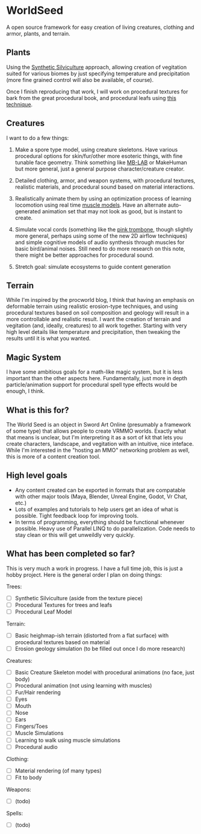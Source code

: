 # WorldSeed
A open source framework for easy creation of living creatures, clothing and armor, plants, and terrain.

Plants
----------------

Using the [Synthetic Silviculture](https://storage.googleapis.com/pirk.io/projects/synthetic_silviculture/index.html) approach, allowing creation of vegitation suited for various biomes by just specifying temperature and precipitation (more fine grained control will also be available, of course).

Once I finish reproducing that work, I will work on procedural textures for bark from the great procedural book, and procedural leafs using [this technique](https://www.comp.nus.edu.sg/~leowwk/thesis/saurabhgarg-thesis.pdf).

Creatures
----------------

I want to do a few things:

1. Make a spore type model, using creature skeletons. Have various procedural options for skin/fur/other more esoteric things, with fine tunable face geometry. Think something like [MB-LAB](https://mb-lab-community.github.io/MB-Lab.github.io/) or MakeHuman but more general, just a general purpose character/creature creator.

2. Detailed clothing, armor, and weapon systems, with procedural textures, realistic materials, and procedural sound based on material interactions.

3. Realistically animate them by using an optimization process of learning locomotion using real time [muscle models](https://www.youtube.com/watch?v=higGxGmwDbs). Have an alternate auto-generated animation set that may not look as good, but is instant to create.

4. Simulate vocal cords (something like the [pink trombone](https://dood.al/pinktrombone/), though slightly more general, perhaps using some of the new 2D airflow techniques) and simple cognitive models of audio synthesis through muscles for basic bird/animal noises. Still need to do more research on this note, there might be better approaches for procedural sound.

5. Stretch goal: simulate ecosystems to guide content generation

Terrain
---------------

While I'm inspired by the procworld blog, I think that having an emphasis on deformable terrain using realistic erosion-type techniques, and using procedural textures based on soil composition and geology will result in a more controllable and realistic result. I want the creation of terrain and vegitation (and, ideally, creatures) to all work together. Starting with very high level details like temperature and precipitation, then tweaking the results until it is what you wanted.


Magic System
------------------

I have some ambitious goals for a math-like magic system, but it is less important than the other aspects here. Fundamentally, just more in depth particle/animation support for procedural spell type effects would be enough, I think.



What is this for?
-----------------------

The World Seed is an object in Sword Art Online (presumably a framework of some type) that allows people to create VRMMO worlds. Exactly what that means is unclear, but I'm interpreting it as a sort of kit that lets you create characters, landscape, and vegitation with an intuitive, nice inteface. While I'm interested in the "hosting an MMO" networking problem as well, this is more of a content creation tool.

High level goals
----------------------
- Any content created can be exported in formats that are compatable with other major tools (Maya, Blender, Unreal Engine, Godot, Vr Chat, etc.)
- Lots of examples and tutorials to help users get an idea of what is possible. Tight feedback loop for improving tools.
- In terms of programming, everything should be functional whenever possible. Heavy use of Parallel LINQ to do parallelization. Code needs to stay clean or this will get unweildly very quickly.


What has been completed so far?
---------------
This is very much a work in progress. I have a full time job, this is just a hobby project. Here is the general order I plan on doing things:

Trees:

- [ ] Synthetic Silviculture (aside from the texture piece)
- [ ] Procedural Textures for trees and leafs
- [ ] Procedural Leaf Model

Terrain:

- [ ] Basic heighmap-ish terrain (distorted from a flat surface) with procedural textures based on material
- [ ] Erosion geology simulation (to be filled out once I do more research)

Creatures:

- [ ] Basic Creature Skeleton model with procedural animations (no face, just body)
- [ ] Procedural animation (not using learning with muscles)
- [ ] Fur/Hair rendering
- [ ] Eyes
- [ ] Mouth
- [ ] Nose
- [ ] Ears
- [ ] Fingers/Toes
- [ ] Muscle Simulations
- [ ] Learning to walk using muscle simulations
- [ ] Procedural audio

Clothing:

- [ ] Material rendering (of many types)
- [ ] Fit to body

Weapons:

- [ ] (todo)

Spells:

- [ ] (todo)
